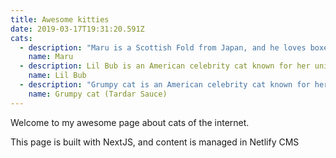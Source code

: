 ```yaml
---
title: Awesome kitties
date: 2019-03-17T19:31:20.591Z
cats:
  - description: "Maru is a Scottish Fold from Japan, and he loves boxes."
    name: Maru
  - description: Lil Bub is an American celebrity cat known for her unique appearance.
    name: Lil Bub
  - description: "Grumpy cat is an American celebrity cat known for her grumpy appearance."
    name: Grumpy cat (Tardar Sauce)
---
```


Welcome to my awesome page about cats of the internet.

This page is built with NextJS, and content is managed in Netlify CMS
